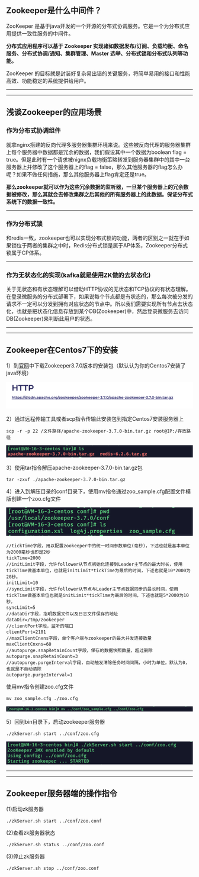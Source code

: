 ## Zookeeper是什么中间件？

ZooKeeper 是基于java开发的一个开源的分布式协调服务。它是一个为分布式应用提供一致性服务的中间件。

**分布式应用程序可以基于 Zookeeper 实现诸如数据发布/订阅、负载均衡、命名服务、分布式协调/通知、集群管理、Master 选举、分布式锁和分布式队列等功能。**

ZooKeeper 的目标就是封装好复杂易出错的关键服务，将简单易用的接口和性能高效、功能稳定的系统提供给用户。

------

------

## 浅谈Zookeeper的应用场景

### 作为分布式协调组件

就拿nginx搭建的反向代理多服务器集群环境来说。这些被反向代理的服务器集群上每个服务器中数据都是冗余的数据，我们假设其中一个数据为boolean flag = true。但是此时有一个请求被nignx负载均衡策略转发到服务器集群中的其中一台服务器上并修改了这个服务器上的flag = false，那么其他服务器的flag怎么办呢？如果不做任何措施，那么其他服务器上flag肯定还是true。

**那么zookeeper就可以作为这些冗余数据的监听器，一旦某个服务器上的冗余数据被修改，那么其就会去修改集群之后其他的所有服务器上的此数据。保证分布式系统下的数据一致性。**

------

### **作为分布式锁**

和redis一致，zookeeper也可以实现分布式锁的功能，两者的区别之一就在于如果锁位于两者的集群之中时，Redis分布式锁是属于AP体系，Zookeeper分布式锁属于CP体系。

------

### 作为无状态化的实现(kafka就是使用ZK做的去状态化)

关于无状态和有状态理解可以借助HTTP协议的无状态和TCP协议的有状态理解。在登录微服务的分布式部署下，如果说每个节点都是有状态的，那么每次被分发的请求不一定可以分发到拥有对应状态的节点中。所以我们需要实现所有节点去状态化，也就是把状态化信息存放到某个DB(Zookeeper)中，然后登录微服务去访问DB(Zookeeper)来判断此用户的状态。

------

------

## Zookeeper在Centos7下的安装

1）到[官网](https://zookeeper.apache.org/releases.html)中下载Zookeeper3.7.0版本的安装包（默认认为你的Centos7安装了java环境）

![img](../图库/zookInstall01.png)

2）通过远程传输工具或者scp指令传输此安装包到指定Centos7安装服务器上

```
scp -r -p 22 /文件路径/apache-zookeeper-3.7.0-bin.tar.gz root@IP:/存放路径
```

![img](../图库/zookInstall02.png)

3）使用tar指令解压apache-zookeeper-3.7.0-bin.tar.gz包

```
tar -zxvf ./apache-zookeeper-3.7.0-bin.tar.gz
```

4）进入到解压目录的conf目录下，使用mv指令通过zoo_sample.cfg配置文件模版创建一个zoo.cfg文件

![img](../图库/zookInstall03.png)

```
//tickTime字段，用以配置zookeeper中的统一时间参数单位(毫秒)，下述也就是基本单位为2000毫秒也即是2秒
tickTime=2000
//initLimit字段，允许follower从节点初始化连接到Leader主节点的最大时长，使用tickTime做基本单位，也就是initLimit*tickTime为最后的时间，下述也就是10*2000为20秒。
initLimit=10
//syncLimit字段，允许follower从节点与Leader主节点数据同步的最长时间，使用tickTime做基本单位也就是initLimit*tickTime为最后的时间，下述也就是5*2000为10秒。
syncLimit=5
//dataDir字段，指明数据文件以及日志文件保存的地址
dataDir=/tmp/zookeeper
//clientPort字段，监听的端口
clientPort=2181
//maxClientCnxns字段，单个客户端与zookeeper的最大并发连接数量
maxClientCnxns=60
//autopurge.snapRetainCount字段，保存的数据快照数量，超过删除
autopurge.snapRetainCount=3
//autopurge.purgeInterval字段，自动触发清除任务时间间隔，小时为单位。默认为0，也就是不自动清除
autopurge.purgeInterval=1
```

使用mv指令创建zoo.cfg文件

```
mv zoo_sample.cfg ./zoo.cfg
```

![img](../图库/zookInstall04.png)



5）回到bin目录下，启动zookeeper服务器

```
./zkServer.sh start ../conf/zoo.cfg
```

![img](../图库/zookInstall05.png)

------

------

## Zookeeper服务器端的操作指令

(1)启动zk服务器

```
./zkServer.sh start ../conf/zoo.conf
```

(2)查看zk服务器状态

```
./zkServer.sh status ../conf/zoo.conf
```

(3)停止zk服务器

```
./zkServer.sh stop ../conf/zoo.conf
```